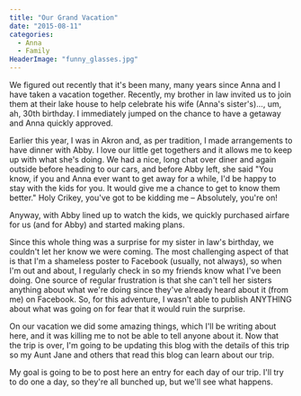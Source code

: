 ```yaml
---
title: "Our Grand Vacation"
date: "2015-08-11"
categories: 
  - Anna
  - Family
HeaderImage: "funny_glasses.jpg"
---
```


We figured out recently that it's been many, many years since Anna and I have taken a vacation together. Recently, my brother in law invited us to join them at their lake house to help celebrate his wife (Anna's sister's)…, um, ah, 30th birthday. I immediately jumped on the chance to have a getaway and Anna quickly approved.

Earlier this year, I was in Akron and, as per tradition, I made arrangements to have dinner with Abby. I love our little get togethers and it allows me to keep up with what she's doing. We had a nice, long chat over diner and again outside before heading to our cars, and before Abby left, she said "You know, if you and Anna ever want to get away for a while, I'd be happy to stay with the kids for you. It would give me a chance to get to know them better." Holy Crikey, you've got to be kidding me – Absolutely, you're on!

Anyway, with Abby lined up to watch the kids, we quickly purchased airfare for us (and for Abby) and started making plans.

Since this whole thing was a surprise for my sister in law's birthday, we couldn't let her know we were coming. The most challenging aspect of that is that I'm a shameless poster to Facebook (usually, not always), so when I'm out and about, I regularly check in so my friends know what I've been doing. One source of regular frustration is that she can't tell her sisters anything about what we're doing since they've already heard about it (from me) on Facebook. So, for this adventure, I wasn't able to publish ANYTHING about what was going on for fear that it would ruin the surprise.

On our vacation we did some amazing things, which I'll be writing about here, and it was killing me to not be able to tell anyone about it. Now that the trip is over, I'm going to be updating this blog with the details of this trip so my Aunt Jane and others that read this blog can learn about our trip.

My goal is going to be to post here an entry for each day of our trip. I'll try to do one a day, so they're all bunched up, but we'll see what happens.
